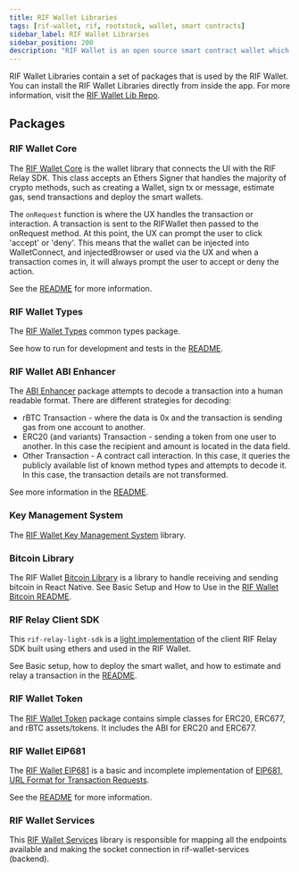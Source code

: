```yaml
---
title: RIF Wallet Libraries
tags: [rif-wallet, rif, rootstock, wallet, smart contracts]
sidebar_label: RIF Wallet Libraries
sidebar_position: 200
description: "RIF Wallet is an open source smart contract wallet which enables businesses to create and deploy fully customizable on-chain wallets."
---
```


RIF Wallet Libraries contain a set of packages that is used by the RIF Wallet. You can install the RIF Wallet Libraries directly from inside the app. For more information, visit the [RIF Wallet Lib Repo](https://github.com/rsksmart/rif-wallet-libs).

## Packages

### RIF Wallet Core

The [RIF Wallet Core](https://github.com/rsksmart/rif-wallet-libs/pkgs/npm/rif-wallet-core) is the wallet library that connects the UI with the RIF Relay SDK. This class accepts an Ethers Signer that handles the majority of crypto methods, such as creating a Wallet, sign tx or message, estimate gas, send transactions and deploy the smart wallets.

The `onRequest` function is where the UX handles the transaction or interaction. A transaction is sent to the RIFWallet then passed to the onRequest method. At this point, the UX can prompt the user to click 'accept' or 'deny'. This means that the wallet can be injected into WalletConnect, and injectedBrowser or used via the UX and when a transaction comes in, it will always prompt the user to accept or deny the action.

See the [README](https://github.com/rsksmart/rif-wallet-libs/pkgs/npm/rif-wallet-core) for more information.

### RIF Wallet Types

The [RIF Wallet Types](https://github.com/rsksmart/rif-wallet-libs/pkgs/npm/rif-wallet-types) common types package.

See how to run for development and tests in the [README](https://github.com/rsksmart/rif-wallet-libs/pkgs/npm/rif-wallet-types#run-for-development).

### RIF Wallet ABI Enhancer

The [ABI Enhancer](https://github.com/rsksmart/rif-wallet-libs/pkgs/npm/rif-wallet-abi-enhancer) package attempts to decode a transaction into a human readable format. There are different strategies for decoding:
* rBTC Transaction - where the data is 0x and the transaction is sending gas from one account to another.
* ERC20 (and variants) Transaction - sending a token from one user to another. In this case the recipient and amount is located in the data field.
* Other Transaction - A contract call interaction. In this case, it queries the publicly available list of known method types and attempts to decode it. In this case, the transaction details are not transformed.

See more information in the [README](https://github.com/rsksmart/rif-wallet-libs/pkgs/npm/rif-wallet-abi-enhancer).

### Key Management System

The [RIF Wallet Key Management System](https://github.com/rsksmart/rif-wallet-libs/pkgs/npm/rif-wallet-kms) library. 

### Bitcoin Library 

The RIF Wallet [Bitcoin Library](https://github.com/rsksmart/rif-wallet-libs/pkgs/npm/rif-wallet-bitcoin) is a library to handle receiving and sending bitcoin in React Native.
See Basic Setup and How to Use in the [RIF Wallet Bitcoin README](https://github.com/rsksmart/rif-wallet-libs/pkgs/npm/rif-wallet-bitcoin).

### RIF Relay Client SDK

This `rif-relay-light-sdk` is a [light implementation](https://github.com/rsksmart/rif-wallet-libs/pkgs/npm/rif-relay-light-sdk) of the client RIF Relay SDK built using ethers and used in the RIF Wallet.

See Basic setup, how to deploy the smart wallet, and how to estimate and relay a transaction in the [README](https://github.com/rsksmart/rif-wallet-libs/pkgs/npm/rif-relay-light-sdk).

### RIF Wallet Token

The [RIF Wallet Token](https://github.com/rsksmart/rif-wallet-libs/pkgs/npm/rif-wallet-token) package contains simple classes for ERC20, ERC677, and rBTC assets/tokens. It includes the ABI for ERC20 and ERC677.

### RIF Wallet EIP681

The [RIF Wallet EIP681](https://github.com/rsksmart/rif-wallet-libs/pkgs/npm/rif-wallet-eip681)  is a basic and incomplete implementation of [EIP681, URL Format for Transaction Requests](https://github.com/ethereum/EIPs/blob/master/EIPS/eip-681.md). 

See the [README](https://github.com/rsksmart/rif-wallet-libs/pkgs/npm/rif-wallet-eip681) for more information.

### RIF Wallet Services

This [RIF Wallet Services](https://github.com/rsksmart/rif-wallet-libs/pkgs/npm/rif-wallet-services) library is responsible for mapping all the endpoints available and making the socket connection in rif-wallet-services (backend).